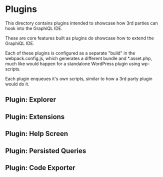 # Plugins

This directory contains plugins intended to showcase how 3rd parties can hook into the GraphiQL IDE.

These are core features built as plugins do showcase how to extend the GraphiQL IDE.

Each of these plugins is configured as a separate "build" in the webpack.config.js, which generates a different bundle and *.asset.php, much like would happen for a standalone WordPress plugin using wp-scripts.

Each plugin enqueues it's own scripts, similar to how a 3rd party plugin would do it.

## Plugin: Explorer

## Plugin: Extensions

## Plugin: Help Screen

## Plugin: Persisted Queries

## Plugin: Code Exporter
